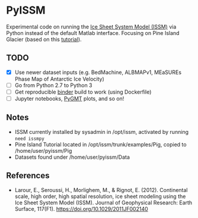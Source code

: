 # PyISSM

Experimental code on running the [Ice Sheet System Model (ISSM)](https://issm.jpl.nasa.gov) via Python instead of the default Matlab interface.
Focusing on Pine Island Glacier (based on this [tutorial](https://issm.jpl.nasa.gov/documentation/tutorials/pig/)).

## TODO

- [x] Use newer dataset inputs (e.g. BedMachine, ALBMAPv1, MEaSUREs Phase Map of Antarctic Ice Velocity)
- [ ] Go from Python 2.7 to Python 3
- [ ] Get reproducible [binder](https://mybinder.readthedocs.io) build to work (using Dockerfile)
- [ ] Jupyter notebooks, [PyGMT](https://pygmt.org) plots, and so on!

## Notes

- ISSM currently installed by sysadmin in /opt/issm, activated by running `need issmpy`
- Pine Island Tutorial located in /opt/issm/trunk/examples/Pig, copied to /home/user/pyissm/Pig
- Datasets found under /home/user/pyissm/Data

## References

- Larour, E., Seroussi, H., Morlighem, M., & Rignot, E. (2012). Continental scale, high order, high spatial resolution, ice sheet modeling using the Ice Sheet System Model (ISSM). Journal of Geophysical Research: Earth Surface, 117(F1). https://doi.org/10.1029/2011JF002140
